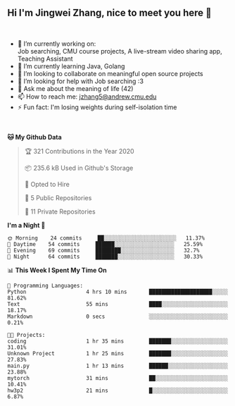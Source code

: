 Hi I'm Jingwei Zhang, nice to meet you here 👋
---
<br>


- 🔭 I’m currently working on: <br>
    Job searching, CMU course projects, A live-stream video sharing app, Teaching Assistant
- 🌱 I’m currently learning Java, Golang
- 👯 I’m looking to collaborate on meaningful open source projects
- 🤔 I’m looking for help with Job searching :3
- 💬 Ask me about the meaning of life (42)
- 📫 How to reach me: jzhang5@andrew.cmu.edu
- ⚡ Fun fact: I'm losing weights during self-isolation time
<br>


<!--START_SECTION:waka-->
**🐱 My Github Data** 

> 🏆 321 Contributions in the Year 2020
 > 
> 📦 235.6 kB Used in Github's Storage 
 > 
> 💼 Opted to Hire
 > 
> 📜 5 Public Repositories
 > 
> 🔑 11 Private Repositories 

**I'm a Night 🦉** 

```text
🌞 Morning    24 commits     ██░░░░░░░░░░░░░░░░░░░░░░░   11.37% 
🌆 Daytime    54 commits     ██████░░░░░░░░░░░░░░░░░░░   25.59% 
🌃 Evening    69 commits     ████████░░░░░░░░░░░░░░░░░   32.7% 
🌙 Night      64 commits     ███████░░░░░░░░░░░░░░░░░░   30.33%

```


📊 **This Week I Spent My Time On** 

```text
💬 Programming Languages: 
Python                   4 hrs 10 mins       ████████████████████░░░░░   81.62% 
Text                     55 mins             ████░░░░░░░░░░░░░░░░░░░░░   18.17% 
Markdown                 0 secs              ░░░░░░░░░░░░░░░░░░░░░░░░░   0.21%

🐱‍💻 Projects: 
coding                   1 hr 35 mins        ███████░░░░░░░░░░░░░░░░░░   31.01% 
Unknown Project          1 hr 25 mins        ███████░░░░░░░░░░░░░░░░░░   27.83% 
main.py                  1 hr 13 mins        ██████░░░░░░░░░░░░░░░░░░░   23.88% 
mytorch                  31 mins             ██░░░░░░░░░░░░░░░░░░░░░░░   10.41% 
hw3p2                    21 mins             █░░░░░░░░░░░░░░░░░░░░░░░░   6.87%

```


<!--END_SECTION:waka-->
